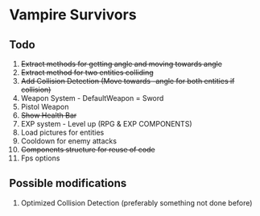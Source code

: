 # Vampire Survivors

## Todo
1. ~~Extract methods for getting angle and moving towards angle~~
2. ~~Extract method for two entities colliding~~
3. ~~Add Collision Detection (Move towards -angle for both entities if collision)~~ 
4. Weapon System - DefaultWeapon = Sword
5. Pistol Weapon
6. ~~Show Health Bar~~
7. EXP system - Level up (RPG & EXP COMPONENTS)
8. Load pictures for entities
9. Cooldown for enemy attacks
10. ~~Components structure for reuse of code~~
11. Fps options








## Possible modifications
1. Optimized Collision Detection (preferably something not done before)